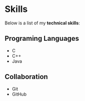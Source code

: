 # Skills


Below is a list of my **technical skills**:

## Programing Languages
* C
* C++
* Java

## Collaboration
* Git
* GitHub
